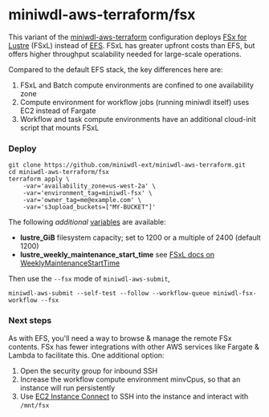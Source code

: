 # miniwdl-aws-terraform/fsx

This variant of the [miniwdl-aws-terraform](https://github.com/miniwdl-ext/miniwdl-aws-terraform) configuration deploys [FSx for Lustre](https://aws.amazon.com/fsx/lustre/) (FSxL) instead of [EFS](https://aws.amazon.com/efs/). FSxL has greater upfront costs than EFS, but offers higher throughput scalability needed for large-scale operations.

Compared to the default EFS stack, the key differences here are:

1. FSxL and Batch compute environments are confined to one availability zone
2. Compute environment for workflow jobs (running miniwdl itself) uses EC2 instead of Fargate
3. Workflow and task compute environments have an additional cloud-init script that mounts FSxL

### Deploy

```
git clone https://github.com/miniwdl-ext/miniwdl-aws-terraform.git
cd miniwdl-aws-terraform/fsx
terraform apply \
    -var='availability_zone=us-west-2a' \
    -var='environment_tag=miniwdl-fsx' \
    -var='owner_tag=me@example.com' \
    -var='s3upload_buckets=["MY-BUCKET"]'
```

The following *additional* [variables](variables.tf) are available:

* **lustre_GiB** filesystem capacity; set to 1200 or a multiple of 2400 (default 1200)
* **lustre_weekly_maintenance_start_time** see [FSxL docs on WeeklyMaintenanceStartTime](https://docs.aws.amazon.com/fsx/latest/APIReference/API_UpdateFileSystemLustreConfiguration.html)

Then use the `--fsx` mode of `miniwdl-aws-submit`,

```
miniwdl-aws-submit --self-test --follow --workflow-queue miniwdl-fsx-workflow --fsx
```

### Next steps

As with EFS, you'll need a way to browse & manage the remote FSx contents. FSx has fewer integrations with other AWS services like Fargate & Lambda to facilitate this. One additional option:

1. Open the security group for inbound SSH
2. Increase the workflow compute environment minvCpus, so that an instance will run persistently
3. Use [EC2 Instance Connect](https://docs.aws.amazon.com/AWSEC2/latest/UserGuide/ec2-instance-connect-methods.html#connect-options) to SSH into the instance and interact with `/mnt/fsx`
